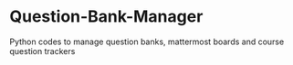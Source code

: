 # Question-Bank-Manager
Python codes to manage question banks, mattermost boards and course question trackers
